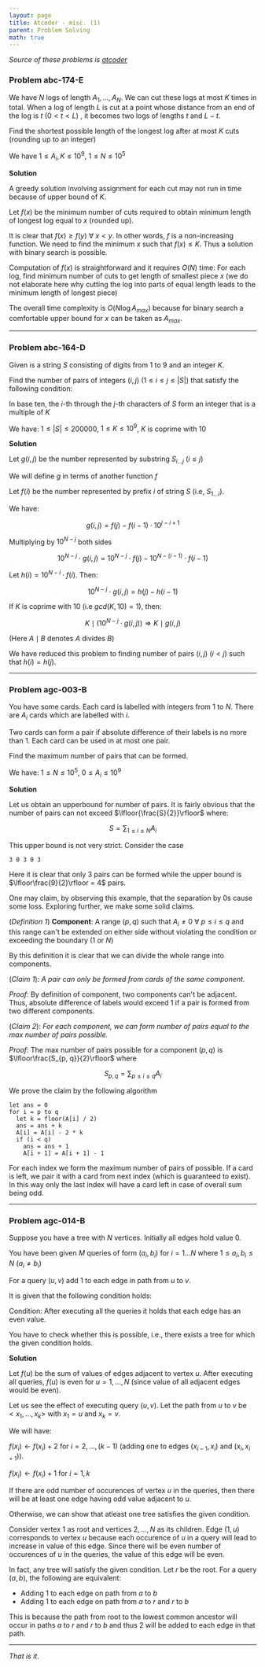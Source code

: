 ```yaml
---
layout: page
title: Atcoder - misc. (1)
parent: Problem Solving
math: true
---
```


*Source of these problems is [atcoder](http://atcoder.jp)*

### Problem abc-174-E

We have $N$ logs of length $A_1, \ldots, A_N$.
We can cut these logs at most $K$ times in total.
When a log of length $L$ is cut at a point whose
distance from an end of the log is $t$ ($0 < t < L$)
, it becomes two logs of lengths $t$ and $L - t$.

Find the shortest possible length of the longest log
after at most $K$ cuts (rounding up to an integer)

We have $1 \le A_i, K \le 10^9$, $1 \le N \le 10^5$

**Solution**

A greedy solution involving assignment for each cut
may not run in time because of upper bound of $K$.

Let $f(x)$ be the minimum number of cuts required to 
obtain minimum length of longest log equal to 
$x$ (rounded up).

It is clear that $f(x) \ge f(y)$ $\forall$ $x < y$. In
other words, $f$ is a non-increasing function. We need
to find the minimum $x$ such that $f(x) \le K$. Thus a
solution with binary search is possible.

Computation of $f(x)$ is straightforward and
it requires $O(N)$ time: For each log,
find minimum number of cuts to get length of smallest
piece $x$ (we do not elaborate here why cutting the log
into parts of equal length leads to the minimum 
length of longest piece)

The overall time complexity is $O(N \log{A_{max}})$ 
because for binary search a comfortable upper 
bound for $x$ can be taken as $A_{max}$.

***

### Problem abc-164-D

Given is a string $S$ consisting of digits from
$1$ to $9$ and an integer $K$.

Find the number of pairs of integers $(i, j)$
$(1 \le i \le j \le |S|)$ that satisfy the following
condition:

In base ten, the $i$-th through the $j$-th
characters of $S$ form an integer that is a multiple
of $K$

We have: $1 \le |S| \le 200000$,
$1 \le K \le 10^9$, $K$ is coprime with 10

**Solution**

Let $g(i, j)$ be the number represented by substring
$S_{i \ldots j}$ ($i \le j$)

We will define $g$ in terms of another function $f$

Let $f(i)$ be the number represented by prefix $i$
of string $S$ (i.e, $S_{1 \ldots i})$.

We have:

$$
g(i,j) = f(j) - f(i-1) \cdot 10^{j-i+1}
$$

Multiplying by $10^{N-j}$ both sides

$$
10^{N-j} \cdot g(i,j) = 
10^{N-j} \cdot f(j) -
10^{N-(i-1)} \cdot f(i-1)
$$

Let $h(i) = 10^{N-i} \cdot f(i)$. Then:

$$
10^{N-j} \cdot g(i,j) = h(j) - h(i-1)
$$

If $K$ is coprime with 10 (i.e $gcd(K, 10) = 1$),
then:

$$
K \mid (10^{N-j} \cdot g(i,j))
\Rightarrow
K \mid g(i,j)
$$

(Here $A \mid B$ denotes $A$ divides $B$)

We have reduced this problem to finding number of
pairs $(i,j)$ ($i < j$) such that $h(i) = h(j)$.

***

### Problem agc-003-B

You have some cards. Each card is labelled with
integers from $1$ to $N$. There are $A_i$ cards 
which are labelled with $i$.

Two cards can form a pair if absolute difference
of their labels is no more than 1. 
Each card can be used in at most one pair.

Find the maximum number of pairs that can be formed.

We have: $1 \le N \le 10^5$, $0 \le A_i \le 10^9$

**Solution**

Let us obtain an upperbound for number of pairs.
It is fairly obvious that the number of pairs 
can not exceed
$\lfloor{\frac{S}{2}}\rfloor$ where:

$$
S = \sum_{1 \le i \le N}{A_i}
$$

This upper bound is not very strict. Consider the
case
```
3 0 3 0 3
```
Here it is clear that only 3 pairs can be formed
while the upper bound is
$\lfloor\frac{9}{2}\rfloor = 4$ pairs.

One may claim, by observing this example, that 
the separation by 0s cause some loss. Exploring
further, we make some solid claims.

(*Definition 1*) **Component**: A range $(p, q)$
such that $A_i \neq 0$ $\forall$ $p \le i \le q$
and this range can't be extended on either side
without violating the condition or exceeding the
boundary ($1$ or $N$)

By this definition it is clear that we can divide
the whole range into components.

(*Claim 1*): *A pair can only be formed from cards
of the same component.*

*Proof*: By definition of component, two components
can't be adjacent. Thus, absolute difference of labels
would exceed 1 if a pair is formed from two different
components.

(*Claim 2*): *For each component, we can form 
number of pairs equal to the max number of pairs
possible.*

*Proof*: The max number of pairs possible for 
a component $(p, q)$ is
$\lfloor\frac{S_{p, q}}{2}\rfloor$ where

$$
S_{p, q} = 
\sum_{p \le i \le q}{A_i}
$$

We prove the claim by the following algorithm
```
let ans = 0
for i = p to q
  let k = floor(A[i] / 2)
  ans = ans + k
  A[i] = A[i] - 2 * k
  if (i < q)
    ans = ans + 1
    A[i + 1] = A[i + 1] - 1
```

For each index we form the maximum number of pairs
of possible. If a card is left, we pair it with
a card from next index (which is guaranteed to exist).
In this way only the last index will have a card left
in case of overall sum being odd.

***

### Problem agc-014-B

Suppose you have a tree with $N$ vertices.
Initially all edges hold value $0$.

You have been given
$M$ queries of form $(a_i, b_i)$ for $i = 1 \ldots N$
where $1 \le a_i, b_i \le N$ $(a_i \neq b_i)$

For a query $(u, v)$ add $1$ to each edge in path from
$u$ to $v$.

It is given that the following condition holds:

Condition:
After executing all the queries it holds that
each edge has an even value.

You have to check whether this is possible,
i.e., there exists a tree for which the given
condition holds.

**Solution**

Let $f(u)$ be the sum of values of edges adjacent
to vertex $u$. After executing all queries,
$f(u)$ is even for $u = 1,\ldots,N$ (since value
of all adjacent edges would be even).

Let us see the effect of executing query
$(u, v)$. Let the path from $u$ to $v$ be
$<x_1, \ldots, x_k>$ with $x_1 = u$ and $x_k = v$.

We will have:

$f(x_i) \leftarrow f(x_i) + 2$ for
$i = 2, \ldots, (k-1)$ (adding one to edges
$(x_{i-1}, x_i)$ and $(x_i, x_{i+1})$).

$f(x_i) \leftarrow f(x_i) + 1$ for
$i = 1, k$

If there are odd number of occurences
of vertex $u$ in the queries, then there will
be at least one edge having odd value 
adjacent to $u$.

Otherwise, we can show that atleast one tree 
satisfies the given condition.

Consider vertex $1$ as root and vertices
$2,\ldots,N$ as its children.
Edge $(1, u)$ corresponds to vertex $u$ because
each occurence of $u$ in a query will lead to
increase in value of this edge. Since there
will be even number of occurences of $u$ in the
queries, the value of this edge will be even.

In fact, any tree will satisfy the given condition.
Let $r$ be the root. For a query $(a, b)$, the
following are equivalent:
- Adding 1 to each edge on path from $a$ to $b$
- Adding 1 to each edge on path from $a$ to $r$ and
$r$ to $b$

This is because the path from root to the lowest 
common ancestor will occur in paths $a$ to $r$ and
$r$ to $b$ and thus $2$ will be added to each edge
in that path.

***

*That is it.*
